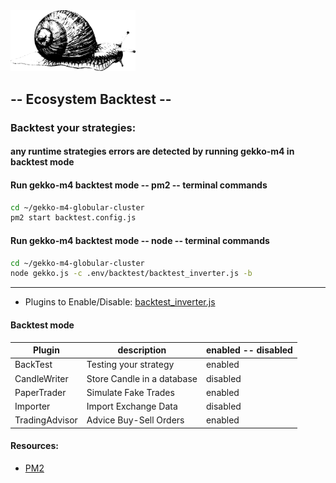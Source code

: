 <img src="https://github.com/universalbit-dev/gekko-m4/blob/master/images/snail.png" width="200" />

## -- Ecosystem Backtest -- 
### Backtest your strategies:
#### any runtime strategies errors are detected by running gekko-m4 in backtest mode

#### Run gekko-m4 backtest mode -- pm2 -- terminal commands
```bash
cd ~/gekko-m4-globular-cluster
pm2 start backtest.config.js
```

#### Run gekko-m4 backtest mode  -- node -- terminal commands
```bash
cd ~/gekko-m4-globular-cluster
node gekko.js -c .env/backtest/backtest_inverter.js -b
```
---

* Plugins to Enable/Disable: [backtest_inverter.js](https://github.com/universalbit-dev/gekko-m4/blob/master/.env/backtest/backtest_inverter.js)


#### Backtest mode
| Plugin         | description     | enabled -- disabled  |
|--------------|-----------|------------|
| BackTest | Testing your strategy      | enabled        |
| CandleWriter | Store Candle in a database      | disabled        |
| PaperTrader      | Simulate Fake Trades  | enabled       |
| Importer | Import Exchange Data      | disabled        |
| TradingAdvisor | Advice Buy-Sell Orders      | enabled        |

#### Resources:
* [PM2](https://pm2.io/docs/runtime/guide/process-management/)  

